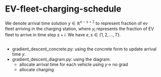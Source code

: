 # EV-fleet-charging-schedule

We denote arrival time solution $y \in \mathbb{R^{e-s+1}}$ to represent fraction of ev fleet arriving in the charging station, where $y_i$ represents the fraction of EV fleet to arrive in time step $s+i$. We have $e,s \in \{1,2,\ldots, T\}$.
##
- gradient_descent_concrete.py: using the concrete form to update arrival time $y$.
- gradient_descent_diagram.py: using the diagram:
	- allocate arrival time for each vehicle using $y \rightarrow$ no grad
	- allocate charging 
